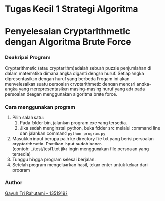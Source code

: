 # Tugas Kecil 1 Strategi Algoritma
# Penyelesaian Cryptarithmetic dengan Algoritma Brute Force

### Deskripsi Program
Cryptarithmetic (atau cryptarithm)adalah sebuah puzzle penjumlahan di dalam matematika dimana angka diganti dengan huruf. Setiap angka dipresentasikan dengan huruf yang berbeda Progam ini akan menyelesaikan suatu persoalan cryptarithmetic dengan mencari angka-angka yang merepresentasikan masing-masing huruf yang ada pada persoalan dengan menggunakan algoritma brute force.

### Cara menggunakan program
1. Pilih salah satu:
   1. Pada folder bin, jalankan program.exe yang tersedia.
   2. Jika sudah menginstall python, buka folder src melalui command line dan jalankan command `python program.py`
2. Masukkin input berupa path ke directory file txt yang berisi persoalan cryptarithmetic. Pastikan input sudah benar.  
  (contoh: ../test/test1.txt jika ingin menggunakan file persoalan yang tersedia)
3. Tunggu hingga program selesai berjalan.
4. Setelah program mengeluarkan hasil, tekan enter untuk keluar dari program

### Author
[Gayuh Tri Rahutami - 13519192](https://github.com/wundersmith "Github's Profile")
